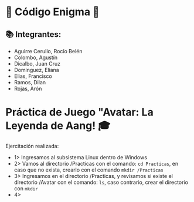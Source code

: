# 🔷 Código Enigma 🔷
## 📚 Integrantes:
- Aguirre Cerullo, Rocío Belén
- Colombo, Agustín
- Dicalbo, Juan Cruz
- Dominguez, Eliana
- Elias, Francisco
- Ramos, Dilan
- Rojas, Arón

**Práctica de Juego "Avatar: La Leyenda de Aang**! 🎓  
==============================================================================
Ejercitación realizada:
- 1> Ingresamos al subsistema Linux dentro de Windows
- 2> Vamos al directorio /Practicas con el comando: ```cd Practicas```, en caso que no exista, crearlo con el comando ```mkdir /Practicas```
- 3> Ingresamos en el directorio /Practicas, y revisamos si existe el directorio /Avatar con el comando: ```ls```, caso contrario, crear el directorio con ```mkdir```
- 4> 